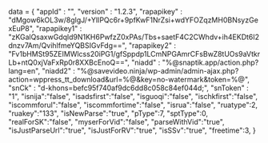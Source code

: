 <span id = 'versionData'>data = {
  "appId" : "",
  "version" : "1.2.3",
  "rapapikey" : "dMgow6kOL3w/8glgJ/+YlIPQc6r+9pfKwF1NrZsi+wdYFOZqzMH0BNsyzGexEuP8",
  "rapapikey1" : "zKGalQsaxwGdqld9N1KH6PwfzZ0xPAs/Tbs+saetF4C2CWhdv+ih4EKDt6I2dnzv7Am/QvihlfmeYQBSIGvFdg==",
  "rapapikey2" : "Fv1bHMSt95ZEIMWlcss20iPG1/gfSppdp1LCmNPGAmrCFsBwZ8tUOs9aVtkrLb+ntQ0xjVaFxRp0r8XXBcEnoQ==",
  "niadd" : "%@snaptik.app/action.php?lang=en",
  "niadd2" : "%@savevideo.ninja/wp-admin/admin-ajax.php?action=wppress_tt_download&url=%@&key=no-watermark&token=%@",
  "snCk" : "d-khons=befc95f740af9dc6dd8c058c84ef044d;",
  "snToken" : "1",
  "isnija":"false",
  "isadsfirst":"false",
  "isguoqi":"false",
  "ischkfirst":"false",
  "iscommforul":"false",
  "iscommfortime":"false",
  "isrua":"false",
  "ruatype":2,
  "ruakey":"133",
  "isNewParse":"true",
  "pType":7,
  "sptType":0,
  "realForSK":"false",
  "myserForVid":"false",
  "parseWithVid":"true",
  "isJustParseUrl":"true",
  "isJustForRV":"true",
  "isSSv":"true",
  "freetime":3,
}</span>
